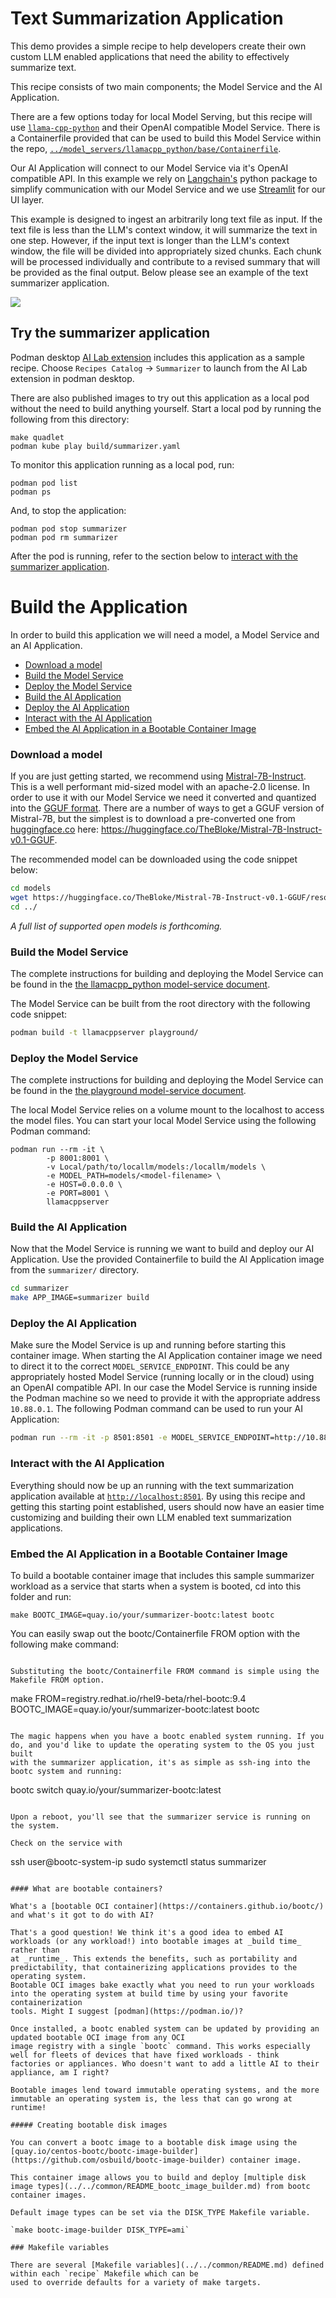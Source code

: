 # Text Summarization Application

This demo provides a simple recipe to help developers create their own custom LLM enabled applications that need the ability to effectively summarize text. 

This recipe consists of two main components; the Model Service and the AI Application.

There are a few options today for local Model Serving, but this recipe will use [`llama-cpp-python`](https://github.com/abetlen/llama-cpp-python) and their OpenAI compatible Model Service. There is a Containerfile provided that can be used to build this Model Service within the repo, [`../model_servers/llamacpp_python/base/Containerfile`](../model_servers/llamacpp_python/base/Containerfile).

Our AI Application will connect to our Model Service via it's OpenAI compatible API. In this example we rely on [Langchain's](https://python.langchain.com/docs/get_started/introduction) python package to simplify communication with our Model Service and we use [Streamlit](https://streamlit.io/) for our UI layer. 

This example is designed to ingest an arbitrarily long text file as input. If the text file is less than the LLM's context window, it will summarize the text in one step. However, if the input text is longer than the LLM's context window, the file will be divided into appropriately sized chunks. Each chunk will be processed individually and contribute to a revised summary that will be provided as the final output. Below please see an example of the text summarizer application.               

![](/assets/summarizer_ui.png)

## Try the summarizer application

Podman desktop [AI Lab extension](https://github.com/containers/podman-desktop-extension-ai-lab) includes this application as a sample recipe.
Choose `Recipes Catalog` -> `Summarizer` to launch from the AI Lab extension in podman desktop.

There are also published images to try out this application as a local pod without the need to build anything yourself.
Start a local pod by running the following from this directory:

```
make quadlet
podman kube play build/summarizer.yaml
```

To monitor this application running as a local pod, run:

```
podman pod list
podman ps
```

And, to stop the application:

```
podman pod stop summarizer
podman pod rm summarizer
```

After the pod is running, refer to the section below to [interact with the summarizer application](#interact-with-the-ai-application).

# Build the Application

In order to build this application we will need a model, a Model Service and an AI Application.  

* [Download a model](#download-a-model)
* [Build the Model Service](#build-the-model-service)
* [Deploy the Model Service](#deploy-the-model-service)
* [Build the AI Application](#build-the-ai-application)
* [Deploy the AI Application](#deploy-the-ai-application)
* [Interact with the AI Application](#interact-with-the-ai-application)
* [Embed the AI Application in a Bootable Container Image](#embed-the-ai-application-in-a-bootable-container-image)

### Download a model

If you are just getting started, we recommend using [Mistral-7B-Instruct](https://huggingface.co/mistralai/Mistral-7B-Instruct-v0.1). This is a well
performant mid-sized model with an apache-2.0 license. In order to use it with our Model Service we need it converted
and quantized into the [GGUF format](https://github.com/ggerganov/ggml/blob/master/docs/gguf.md). There are a number of
ways to get a GGUF version of Mistral-7B, but the simplest is to download a pre-converted one from
[huggingface.co](https://huggingface.co) here: https://huggingface.co/TheBloke/Mistral-7B-Instruct-v0.1-GGUF.

The recommended model can be downloaded using the code snippet below:

```bash
cd models
wget https://huggingface.co/TheBloke/Mistral-7B-Instruct-v0.1-GGUF/resolve/main/mistral-7b-instruct-v0.1.Q4_K_M.gguf
cd ../
```

_A full list of supported open models is forthcoming._  


### Build the Model Service

The complete instructions for building and deploying the Model Service can be found in the [the llamacpp_python model-service document](../model_servers/llamacpp_python/README.md).

The Model Service can be built from the root directory with the following code snippet:

```bash
podman build -t llamacppserver playground/
```


### Deploy the Model Service

The complete instructions for building and deploying the Model Service can be found in the [the playground model-service document](../model_servers/llamacpp_python/README.md).

The local Model Service relies on a volume mount to the localhost to access the model files. You can start your local Model Service using the following Podman command:

```
podman run --rm -it \
        -p 8001:8001 \
        -v Local/path/to/locallm/models:/locallm/models \
        -e MODEL_PATH=models/<model-filename> \
        -e HOST=0.0.0.0 \
        -e PORT=8001 \
        llamacppserver
```

### Build the AI Application

Now that the Model Service is running we want to build and deploy our AI Application. Use the provided Containerfile to build the AI Application image from the `summarizer/` directory.

```bash
cd summarizer
make APP_IMAGE=summarizer build
```

### Deploy the AI Application

Make sure the Model Service is up and running before starting this container image. When starting the AI Application container image we need to direct it to the correct `MODEL_SERVICE_ENDPOINT`. This could be any appropriately hosted Model Service (running locally or in the cloud) using an OpenAI compatible API. In our case the Model Service is running inside the Podman machine so we need to provide it with the appropriate address `10.88.0.1`. The following Podman command can be used to run your AI Application:

```bash
podman run --rm -it -p 8501:8501 -e MODEL_SERVICE_ENDPOINT=http://10.88.0.1:8001/v1 summarizer   
```

### Interact with the AI Application

Everything should now be up an running with the text summarization application available at [`http://localhost:8501`](http://localhost:8501). By using this recipe and getting this starting point established, users should now have an easier time customizing and building their own LLM enabled text summarization applications.  

### Embed the AI Application in a Bootable Container Image

To build a bootable container image that includes this sample summarizer workload as a service that starts when a system is booted, cd into this folder
and run:

```
make BOOTC_IMAGE=quay.io/your/summarizer-bootc:latest bootc
```

You can easily swap out the bootc/Containerfile FROM option with the following make command:
```

Substituting the bootc/Containerfile FROM command is simple using the Makefile FROM option.

```
make FROM=registry.redhat.io/rhel9-beta/rhel-bootc:9.4 BOOTC_IMAGE=quay.io/your/summarizer-bootc:latest bootc
```

The magic happens when you have a bootc enabled system running. If you do, and you'd like to update the operating system to the OS you just built
with the summarizer application, it's as simple as ssh-ing into the bootc system and running:

```
bootc switch quay.io/your/summarizer-bootc:latest
```

Upon a reboot, you'll see that the summarizer service is running on the system.

Check on the service with

```
ssh user@bootc-system-ip
sudo systemctl status summarizer
```

#### What are bootable containers?

What's a [bootable OCI container](https://containers.github.io/bootc/) and what's it got to do with AI?

That's a good question! We think it's a good idea to embed AI workloads (or any workload!) into bootable images at _build time_ rather than
at _runtime_. This extends the benefits, such as portability and predictability, that containerizing applications provides to the operating system.
Bootable OCI images bake exactly what you need to run your workloads into the operating system at build time by using your favorite containerization
tools. Might I suggest [podman](https://podman.io/)?

Once installed, a bootc enabled system can be updated by providing an updated bootable OCI image from any OCI
image registry with a single `bootc` command. This works especially well for fleets of devices that have fixed workloads - think
factories or appliances. Who doesn't want to add a little AI to their appliance, am I right?

Bootable images lend toward immutable operating systems, and the more immutable an operating system is, the less that can go wrong at runtime!

##### Creating bootable disk images

You can convert a bootc image to a bootable disk image using the
[quay.io/centos-bootc/bootc-image-builder](https://github.com/osbuild/bootc-image-builder) container image.

This container image allows you to build and deploy [multiple disk image types](../../common/README_bootc_image_builder.md) from bootc container images.

Default image types can be set via the DISK_TYPE Makefile variable.

`make bootc-image-builder DISK_TYPE=ami`

### Makefile variables

There are several [Makefile variables](../../common/README.md) defined within each `recipe` Makefile which can be
used to override defaults for a variety of make targets.
